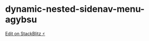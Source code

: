 # dynamic-nested-sidenav-menu-agybsu

[Edit on StackBlitz ⚡️](https://stackblitz.com/edit/dynamic-nested-sidenav-menu-agybsu)